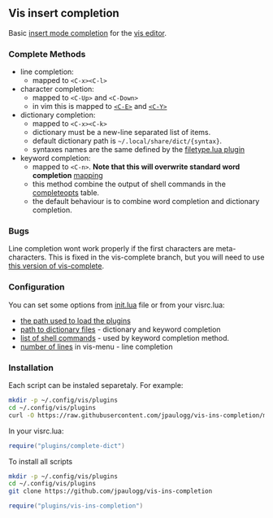 ## Vis insert completion
Basic [insert mode completion](https://vimhelp.org/insert.txt.html#ins-completion)
for the [vis editor](https://github.com/martanne/vis/).

### Complete Methods
* line completion:
  - mapped to `<C-x><C-l>`
* character completion:
  - mapped to `<C-Up>` and `<C-Down>`
  - in vim this is mapped to [`<C-E>`](https://vimhelp.org/scroll.txt.html#CTRL-E) and [`<C-Y>`](https://vimhelp.org/scroll.txt.html#CTRL-Y)
* dictionary completion:
  - mapped to `<C-x><C-k>`
  - dictionary must be a new-line separated list of items.
  - default dictionary path is `~/.local/share/dict/{syntax}`.
  - syntaxes names are the same defined by the [filetype.lua plugin](https://github.com/martanne/vis/blob/master/lua/plugins/filetype.lua)
* keyword completion:
  - mapped to `<C-n>`. **Note that this will overwrite standard word completion** [mapping](https://github.com/martanne/vis/blob/master/lua/plugins/complete-word.lua)
  - this method combine the output of shell commands in the [completeopts](init.lua#L12-L13) table.
  - the default behaviour is to combine word completion and dictionary completion.

### Bugs
Line completion wont work properly if the first characters are meta-characters.
This is fixed in the vis-complete branch, but you will need to use [this version
of vis-complete](https://github.com/martanne/vis/pull/959).

### Configuration
You can set some options from [init.lua](init.lua) file or from your visrc.lua:
* [the path used to load the plugins](init.lua#L3)
* [path to dictionary files](init.lua#L4-L7) - dictionary and keyword completion
* [list of shell commands](init.lua#L12-L13) - used by keyword completion method.
* [number of lines](init.lua#L13) in vis-menu - line completion

### Installation
Each script can be instaled separetaly. For example:
```bash
mkdir -p ~/.config/vis/plugins
cd ~/.config/vis/plugins
curl -O https://raw.githubusercontent.com/jpaulogg/vis-ins-completion/master/complete-dict.lua
```
In your visrc.lua:
```lua
require("plugins/complete-dict")
```

To install all scripts
```bash
mkdir -p ~/.config/vis/plugins
cd ~/.config/vis/plugins
git clone https://github.com/jpaulogg/vis-ins-completion
```
```lua
require("plugins/vis-ins-completion")
```
